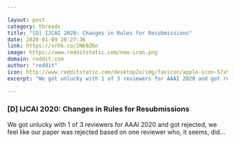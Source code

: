 ```yaml
---

layout: post
category: threads
title: "[D] IJCAI 2020: Changes in Rules for Resubmissions"
date: 2020-01-09 20:27:36
link: https://vrhk.co/2N69Z6n
image: https://www.redditstatic.com/new-icon.png
domain: reddit.com
author: "reddit"
icon: http://www.redditstatic.com/desktop2x/img/favicon/apple-icon-57x57.png
excerpt: "We got unlucky with 1 of 3 reviewers for AAAI 2020 and got rejected, we feel like our paper was rejected based on one reviewer who, it seems, did..."

---
```


### [D] IJCAI 2020: Changes in Rules for Resubmissions

We got unlucky with 1 of 3 reviewers for AAAI 2020 and got rejected, we feel like our paper was rejected based on one reviewer who, it seems, did...